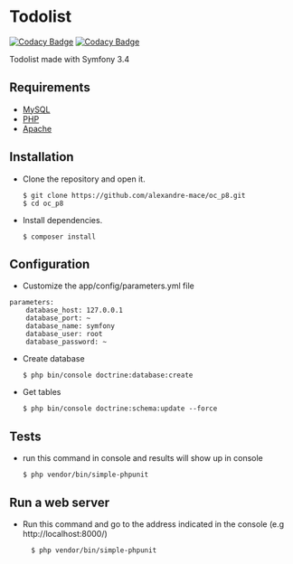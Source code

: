 # Todolist 

[![Codacy Badge](https://api.codacy.com/project/badge/Coverage/602f1de424d245b18884f6127dc3083d)](https://www.codacy.com/app/codacy_alexandre-mace/to_do_list?utm_source=github.com&utm_medium=referral&utm_content=alexandre-mace/to_do_list&utm_campaign=Badge_Coverage)
[![Codacy Badge](https://api.codacy.com/project/badge/Grade/bd270da39df74f74b455d7f96b9ef66c)](https://app.codacy.com/app/codacy_alexandre-mace/to_do_list?utm_source=github.com&utm_medium=referral&utm_content=alexandre-mace/to_do_list&utm_campaign=Badge_Grade_Settings)

Todolist made with Symfony 3.4 

## Requirements 
*   [MySQL](https://www.mysql.com/fr/)
*   [PHP](http://php.net/manual/fr/intro-whatis.php)
*   [Apache](https://www.apache.org/)

## Installation 
*   Clone the repository and open it.

		$ git clone https://github.com/alexandre-mace/oc_p8.git
		$ cd oc_p8

*   Install dependencies.
		
		$ composer install

## Configuration
*   Customize the app/config/parameters.yml file

```
parameters:
    database_host: 127.0.0.1
    database_port: ~
    database_name: symfony
    database_user: root
    database_password: ~
```

*   Create database 

		$ php bin/console doctrine:database:create

*   Get tables 

		$ php bin/console doctrine:schema:update --force


## Tests
*   run this command in console  and results will show up in console

		$ php vendor/bin/simple-phpunit
		
## Run a web server

* Run this command and go to the address indicated in the console (e.g http://localhost:8000/)
       
        $ php vendor/bin/simple-phpunit
                
        